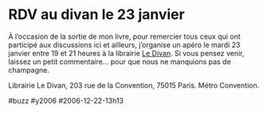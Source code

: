 # RDV au divan le 23 janvier

À l’occasion de la sortie de mon livre, pour remercier tous ceux qui ont participé aux discussions ici et ailleurs, j’organise un apéro le mardi 23 janvier entre 19 et 21 heures à la librairie [Le Divan](http://www.librairie-ledivan.com). Si vous pensez venir, laissez un petit commentaire… pour que nous ne manquions pas de champagne.

Librairie Le Divan, 203 rue de la Convention, 75015 Paris. Métro Convention.

#buzz #y2006 #2006-12-22-13h13

